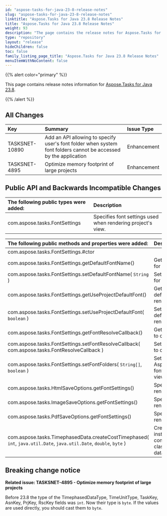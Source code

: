 ```yaml
---
id: "aspose-tasks-for-java-23-8-release-notes"
slug: "aspose-tasks-for-java-23-8-release-notes"
linktitle: "Aspose.Tasks for Java 23.8 Release Notes"
title: "Aspose.Tasks for Java 23.8 Release Notes"
weight: 93
description: "The page contains the release notes for Aspose.Tasks for Java 23.8."
type: "repository"
layout: "release"
hideChildren: false
toc: false
family_listing_page_title: "Aspose.Tasks for Java 23.8 Release Notes"
menuItemWithNoContent: false
---
```


{{% alert color="primary" %}} 

This page contains release notes information for [Aspose.Tasks for Java 23.8](https://downloads.aspose.com/tasks/java/23-8/).

{{% /alert %}}

## **All Changes**
|**Key**|**Summary**|**Issue Type**|
| :- | :- | :- |
| TASKSNET-10890 | Add an API allowing to specify user's font folder when system font folders cannot be accessed by the application | Enhancement |
| TASKSNET-4895 | Optimize memory footprint of large projects | Enhancement |

## **Public API and Backwards Incompatible Changes**
|**The following public types were added:**|**Description**|
| :- | :- |
| com.aspose.tasks.FontSettings | Specifies font settings used when rendering project's view. |

|**The following public methods and properties were added:**|**Description**|
| :- | :- |
| com.aspose.tasks.FontSettings.#ctor |  |
| com.aspose.tasks.FontSettings.getDefaultFontName() | Gets the default (or fallback) font for rendering. |
| com.aspose.tasks.FontSettings.setDefaultFontName( `String` ) | Sets the default (or fallback) font for rendering. |
| com.aspose.tasks.FontSettings.getUseProjectDefaultFont() | Gets a value indicating whether the default font must be used for rendering. |
| com.aspose.tasks.FontSettings.setUseProjectDefaultFont( `boolean` ) | Sets a value indicating whether the default font must be used for rendering. |
| com.aspose.tasks.FontSettings.getFontResolveCallback() | Gets a callback which can be used to customize resolved fonts. |
| com.aspose.tasks.FontSettings.setFontResolveCallback( com.aspose.tasks.FontResolveCallback ) | Sets a callback which can be used to customize resolved fonts. |
| com.aspose.tasks.FontSettings.setFontFolders( `String[]`, `boolean` ) | Sets the folders where Aspose.Tasks looks for TrueType fonts when rendering project's view. |
| com.aspose.tasks.HtmlSaveOptions.getFontSettings() | Specifies font settings used when rendering project's view. |
| com.aspose.tasks.ImageSaveOptions.getFontSettings() | Specifies font settings used when rendering project's view. |
| com.aspose.tasks.PdfSaveOptions.getFontSettings() | Specifies font settings used when rendering project's view. |
| com.aspose.tasks.TimephasedData.createCostTimephased( `int`, `java.util.Date`, `java.util.Date`, `double`, `byte` ) | Creates and initializes a new instance of the com.aspose.tasks.TimephasedData class for cost-based time phased data. |

## **Breaking change notice**

**Related issue: TASKSNET-4895 - Optimize memory footprint of large projects**

Before 23.8 the type of the TimephasedDataType, TimeUnitType, TaskKey, AsnKey, PrjKey, RscKey fields was `int`. Now their type is `byte`. If the values are used directly, you should cast them to `byte`.


